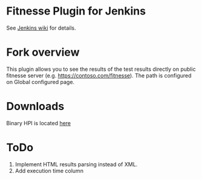 Fitnesse Plugin for Jenkins
==============================
See [Jenkins wiki](http://wiki.jenkins-ci.org/display/JENKINS/Fitnesse+Plugin) for details.

Fork overview
==============================
This plugin allows you to see the results of the test results directly on public fitnesse server (e.g. https://contoso.com/fitnesse). The path is configured on Global configured page.

Downloads
==============================
Binary HPI is located [here](https://www.dropbox.com/sh/ugkjy8vatv419j3/0mT_R8dBBS)

ToDo
==============================
1. Implement HTML results parsing instead of XML.
2. Add execution time column

